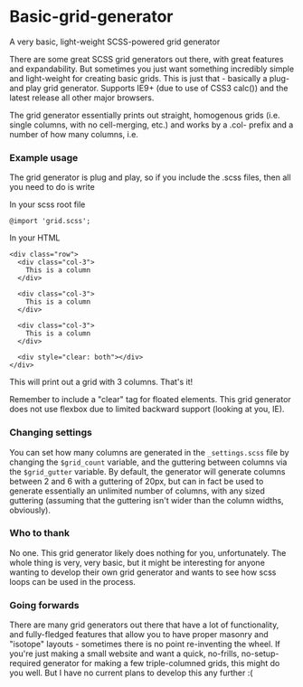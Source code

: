 # Basic-grid-generator
A very basic, light-weight SCSS-powered grid generator

There are some great SCSS grid generators out there, with great features and expandability. But sometimes you just want something incredibly simple and light-weight for creating basic grids. This is just that - basically a plug-and play grid generator. Supports IE9+ (due to use of CSS3 calc()) and the latest release all other major browsers.

The grid generator essentially prints out straight, homogenous grids (i.e. single columns, with no cell-merging, etc.) and works by a .col- prefix and a number of how many columns, i.e.


### Example usage ###
The grid generator is plug and play, so if you include the .scss files, then all you need to do is write

In your scss root file
```
@import 'grid.scss';
```

In your HTML
```
<div class="row">
  <div class="col-3">
    This is a column
  </div>

  <div class="col-3">
    This is a column
  </div>

  <div class="col-3">
    This is a column
  </div>

  <div style="clear: both"></div>
</div>
```

This will print out a grid with 3 columns. That's it!

Remember to include a "clear" tag for floated elements. This grid generator does not use flexbox due to limited backward support (looking at you, IE).


### Changing settings ###
You can set how many columns are generated in the `_settings.scss` file by changing the `$grid_count` variable, and the guttering between columns via the `$grid_gutter` variable. By default, the generator will generate columns between 2 and 6 with a guttering of 20px, but can in fact be used to generate essentially an unlimited number of columns, with any sized guttering (assuming that the guttering isn't wider than the column widths, obviously).


### Who to thank ###
No one. This grid generator likely does nothing for you, unfortunately. The whole thing is very, very basic, but it might be interesting for anyone wanting to develop their own grid generator and wants to see how scss loops can be used in the process.


### Going forwards ###
There are many grid generators out there that have a lot of functionality, and fully-fledged features that allow you to have proper masonry and "isotope" layouts - sometimes there is no point re-inventing the wheel. If you're just making a small website and want a quick, no-frills, no-setup-required generator for making a few triple-columned grids, this might do you well. But I have no current plans to develop this any further :(
